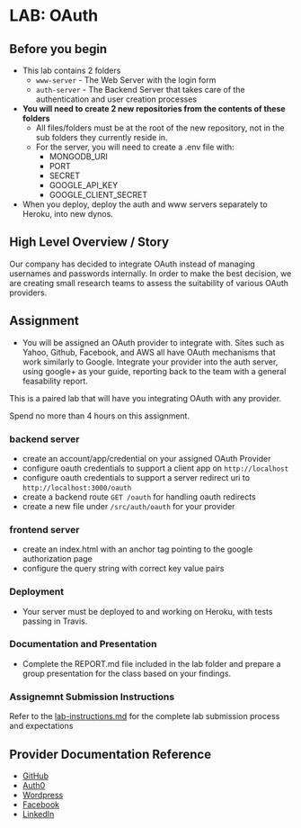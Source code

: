 # LAB: OAuth

## Before you begin
* This lab contains 2 folders
  * `www-server` - The Web Server with the login form
  * `auth-server` - The Backend Server that takes care of the authentication and user creation processes
* **You will need to create 2 new repositories from the contents of these folders**
  * All files/folders must be at the root of the new repository, not in the sub folders they currently reside in.
  * For the server, you will need to create a .env file with:
      * MONGODB_URI
      * PORT
      * SECRET
      * GOOGLE_API_KEY
      * GOOGLE_CLIENT_SECRET
* When you deploy, deploy the auth and www servers separately to Heroku, into new dynos.

## High Level Overview / Story
Our company has decided to integrate OAuth instead of managing usernames and passwords internally. In order to make the best decision, we are creating small research teams to assess the suitability of various OAuth providers.

## Assignment
* You will be assigned an OAuth provider to integrate with. Sites such as Yahoo, Github, Facebook, and AWS all have OAuth mechanisms that work similarly to Google. Integrate your provider into the auth server, using google+ as your guide, reporting back to the team with a general feasability report.

This is a paired lab that will have you integrating OAuth with any provider.

Spend no more than 4 hours on this assignment.

### backend server
* create an account/app/credential on your assigned OAuth Provider
 * configure oauth credentials to support a client app on `http://localhost`
 * configure oauth credentials to support a server redirect uri to `http://localhost:3000/oauth`
* create a backend route `GET /oauth` for handling oauth redirects
* create a new file under `/src/auth/oauth` for your provider

### frontend server
* create an index.html with an anchor tag pointing to the google authorization page
* configure the query string with correct key value pairs

### Deployment
* Your server must be deployed to and working on Heroku, with tests passing in Travis.

###  Documentation and Presentation
* Complete the REPORT.md file included in the lab folder and prepare a group presentation for the class based on your findings.

### Assignemnt Submission Instructions
Refer to the [lab-instructions.md](../../../reference/submission-instructions/labs.md) for the complete lab submission process and expectations

## Provider Documentation Reference
* [GitHub](https://developer.github.com/apps/building-oauth-apps/authorizing-oauth-apps/)
* [Auth0](https://auth0.com/)
* [Wordpress](https://developer.wordpress.com/docs/oauth2/)
* [Facebook](https://developers.facebook.com/docs/facebook-login/)
* [LinkedIn](https://developer.linkedin.com/docs/signin-with-linkedin)
